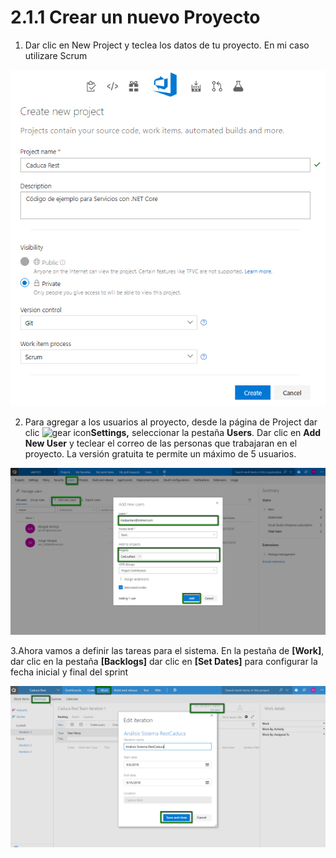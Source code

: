 # 2.1.1 Crear un nuevo Proyecto

1. Dar clic en New Project y teclea los datos de tu proyecto. En mi caso utilizare Scrum

![Figura 2.1.1.1 Crear un proyecto en Visual Studio Online](../../.gitbook/assets/scrum.png)

2. Para agregar  a los usuarios al proyecto, desde la página de Project dar clic  ![gear icon](https://docs.microsoft.com/en-us/vsts/_img/icons/gear-icon.png?view=vsts)**Settings,** seleccionar la pestaña **Users**. Dar clic en **Add New User** y teclear el correo de las personas que trabajaran en el proyecto. La versión gratuita te permite un máximo de 5 usuarios.

![Figura 2.1.1.2 Agregar usuarios con control de c&#xF3;digo fuente](../../.gitbook/assets/users.png)

3.Ahora vamos a definir las tareas para el sistema. En la pestaña de **\[Work\]**, dar clic en la pestaña **\[Backlogs\]**  dar clic en **\[Set Dates\]** para configurar la fecha inicial y final del sprint

![Figura 2.2.1.3 Establecer las fechas de Inicio y Fin para el sprint](../../.gitbook/assets/sprint.png)


